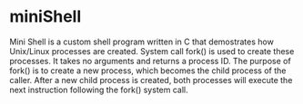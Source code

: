 # miniShell
Mini Shell is a custom shell program written in C that demostrates how Unix/Linux processes are created. System call fork() is used to create these processes. It takes no arguments and returns a process ID. The purpose of fork() is to create a new process, which becomes the child process of the caller. After a new child process is created, both processes will execute the next instruction following the fork() system call.
